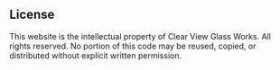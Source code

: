 ## License

This website is the intellectual property of Clear View Glass Works.
All rights reserved. No portion of this code may be reused, copied,
or distributed without explicit written permission.
